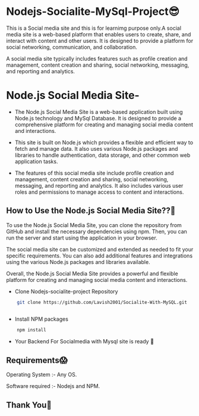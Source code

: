 # Nodejs-Socialite-MySql-Project😎

This is a Social media site and this is for learnimg purpose only.A social media site is a web-based platform that enables users to create, share, and interact with content and other users. It is designed to provide a platform for social networking, communication, and collaboration.

A social media site typically includes features such as profile creation and management, content creation and sharing, social networking, messaging, and reporting and analytics.



# Node.js Social Media Site-

- The Node.js Social Media Site is a web-based application built using Node.js technology and MySql Database. It is designed to provide a comprehensive platform for creating and managing social media content and interactions.

- This site is built on Node.js which provides a flexible and efficient way to fetch and manage data. It also uses various Node.js packages and libraries to handle authentication, data storage, and other common web application tasks.

- The features of this social media site include profile creation and management, content creation and sharing, social networking, messaging, and reporting and analytics. It also includes various user roles and permissions to manage access to content and interactions.



## How to Use the Node.js Social Media Site??🧐

To use the Node.js Social Media Site, you can clone the repository from GitHub and install the necessary dependencies using npm. Then, you can run the server and start using the application in your browser.

The social media site can be customized and extended as needed to fit your specific requirements. You can also add additional features and integrations using the various Node.js packages and libraries available.

Overall, the Node.js Social Media Site provides a powerful and flexible platform for creating and managing social media content and interactions.

- Clone Nodejs-socialite-project Repository
```bash
    git clone https://github.com/Lavish2001/Socialite-With-MySQL.git
    
```
- Install NPM packages 
```bash
    npm install
```
- Your Backend For Socialmedia with Mysql site is ready 🤙

## Requirements😱

 Operating System  :- Any OS.

 Software required :- Nodejs and NPM.


## Thank You🙏
